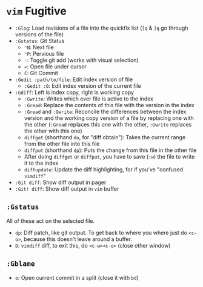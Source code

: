 # `vim` Fugitive

* `:Glog`: Load revisions of a file into the quickfix list (`[q` & `]q` go through versions of the file)
* `:Gstatus`: Git Status
	* `⌃N`: Next file
	* `⌃P`: Pervious file
	* `-`: Toggle git add (works with visual selection)
	* `↩`: Open file under cursor
	* `C`: Git Commit
* `:Gedit :path/to/file`: Edit index version of file
	* `:Gedit :0`: Edit index version of the current file
* `:Gdiff`: Left is index copy, right is working copy
	* `:Gwrite`: Writes which ever file is active to the index
	* `:Gread`: Replace the contents of this file with the version in the index
	* `:Gread` and `:Gwrite`: Reconcile the differences between the index version and the working copy version of a file by replacing one with the other (`:Gread` replaces this one with the other, `:Gwrite` replaces the other with this one)
	* `diffget` (shorthand `do`, for "diff obtain"): Takes the current range from the other file into this file
	* `diffput` (shorthand `dp`): Puts the change from this file in the other file
	* After doing `diffget` or `diffput`, you have to save (`:w`) the file to write it to the index
	* `diffupdate`: Update the diff highlighting, for if you've "confused `vimdiff`"
* `:Git diff`: Show diff output in pager
* `:Git! diff`: Show diff output in `vim` buffer

## `:Gstatus`

All of these act on the selected file.

* `dp`: Diff patch, like git output. To get back to where you where just do `<c-o>`, because this doesn't leave around a buffer.
* `D`: `vimdiff` diff, to exit this, do `<c-w><c-o>` (close other window)

## `:Gblame`

* `o`: Open current commit in a split (close it with `bd`)
